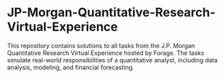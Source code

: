 # JP-Morgan-Quantitative-Research-Virtual-Experience
This repository contains solutions to all tasks from the J.P. Morgan Quantitative Research Virtual Experience hosted by Forage. The tasks simulate real-world responsibilities of a quantitative analyst, including data analysis, modeling, and financial forecasting.
